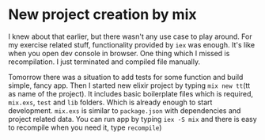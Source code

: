 # New project creation by mix

I knew about that earlier, but there wasn't any use case to play around. For my exercise related stuff, functionality provided by `iex` was enough. It's like when you open dev console in browser. One thing which I missed is recompilation. I just terminated and compiled file manually. 

Tomorrow there was a situation to add tests for some function and build simple, fancy app. Then I started new elixir project by typing `mix new tt`(tt as name of the project). It includes basic boilerplate files which is required, `mix.exs`, `test` and `lib` folders. Which is already enough to start development. `mix.exs` is similar to `package.json` with dependencies and project related data. You can run app by typing `iex -S mix` and there is easy to recompile when you need it, type `recompile`) 